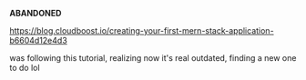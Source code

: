<b> ABANDONED </b>

https://blog.cloudboost.io/creating-your-first-mern-stack-application-b6604d12e4d3

was following this tutorial, realizing now it's real outdated, finding a new one to do lol
